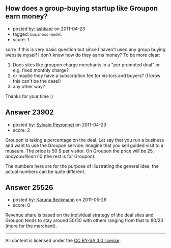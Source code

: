 ## How does a group-buying startup like Groupon earn money?

- posted by: [ashkanr](https://stackexchange.com/users/-1/9937-ashkanr) on 2011-04-23
- tagged: `business-model`
- score: 1

sorry if this is very basic question but since I haven't used any group buying website myself I don't know how do they earns money? To be more clear:

 1. Does sites like groupon charge merchants in a "per promoted deal" or e.g. fixed monthly charge?
 2. or maybe they have a subscription fee for visitors and buyers? (I know this can't be the case!)
 3. any other way?

Thanks for your time :)




## Answer 23902

- posted by: [Sylvain Peyronnet](https://stackexchange.com/users/-1/9941-sylvain-peyronnet) on 2011-04-23
- score: 2

Groupon is taking a percentage on the deal. Let say that you run a business and want to use the Groupon service. Imagine that you sell guided visit to a museum. The price is 50 $ per visitor. On Groupon the price will be 25$, and you will earn 10$ (the rest is for Groupon).

The numbers here are for the purpose of illustrating the general idea, the actual numbers can be quite different.


## Answer 25526

- posted by: [Karuna Beckmann](https://stackexchange.com/users/-1/10739-karuna-beckmann) on 2011-05-26
- score: 0

Revenue share is based on the individual strategy of the deal sites and Groupon tends to stay around 50/50 with others ranging from that to 80/20 (more for the merchant).



---

All content is licensed under the [CC BY-SA 3.0 license](https://creativecommons.org/licenses/by-sa/3.0/).
